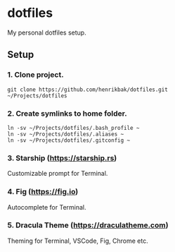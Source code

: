 # dotfiles

My personal dotfiles setup.

## Setup

### 1. Clone project.
```
git clone https://github.com/henrikbak/dotfiles.git ~/Projects/dotfiles
```

### 2. Create symlinks to home folder.
```
ln -sv ~/Projects/dotfiles/.bash_profile ~
ln -sv ~/Projects/dotfiles/.aliases ~
ln -sv ~/Projects/dotfiles/.gitconfig ~
```

### 3. Starship (https://starship.rs)
Customizable prompt for Terminal.

### 4. Fig (https://fig.io)
Autocomplete for Terminal.

### 5. Dracula Theme (https://draculatheme.com)
Theming for Terminal, VSCode, Fig, Chrome etc.
